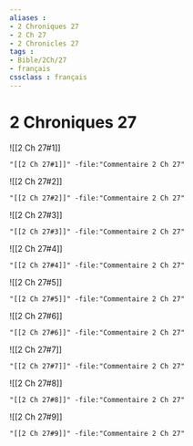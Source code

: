```yaml
---
aliases : 
- 2 Chroniques 27
- 2 Ch 27
- 2 Chronicles 27
tags : 
- Bible/2Ch/27
- français
cssclass : français
---
```


# 2 Chroniques 27

![[2 Ch 27#1]]

```query
"[[2 Ch 27#1]]" -file:"Commentaire 2 Ch 27"
```

![[2 Ch 27#2]]

```query
"[[2 Ch 27#2]]" -file:"Commentaire 2 Ch 27"
```

![[2 Ch 27#3]]

```query
"[[2 Ch 27#3]]" -file:"Commentaire 2 Ch 27"
```

![[2 Ch 27#4]]

```query
"[[2 Ch 27#4]]" -file:"Commentaire 2 Ch 27"
```

![[2 Ch 27#5]]

```query
"[[2 Ch 27#5]]" -file:"Commentaire 2 Ch 27"
```

![[2 Ch 27#6]]

```query
"[[2 Ch 27#6]]" -file:"Commentaire 2 Ch 27"
```

![[2 Ch 27#7]]

```query
"[[2 Ch 27#7]]" -file:"Commentaire 2 Ch 27"
```

![[2 Ch 27#8]]

```query
"[[2 Ch 27#8]]" -file:"Commentaire 2 Ch 27"
```

![[2 Ch 27#9]]

```query
"[[2 Ch 27#9]]" -file:"Commentaire 2 Ch 27"
```

